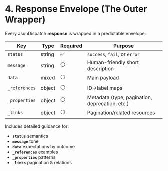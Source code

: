 # 4. Response Envelope (The Outer Wrapper)

Every JsonDispatch **response** is wrapped in a predictable envelope:

| Key           | Type   | Required | Purpose                                          |
|---------------|--------|----------|--------------------------------------------------|
| `status`      | string | ✅        | `success`, `fail`, or `error`                    |
| `message`     | string | ⚪        | Human-friendly short description                 |
| `data`        | mixed  | ⚪        | Main payload                                     |
| `_references` | object | ⚪        | ID→label maps                                    |
| `_properties` | object | ⚪        | Metadata (type, pagination, deprecation, etc.)   |
| `_links`      | object | ⚪        | Pagination/related resources                     |

Includes detailed guidance for:
- **`status`** semantics
- **`message`** tone
- **`data`** expectations by outcome
- **`_references`** examples
- **`_properties`** patterns
- **`_links`** pagination & relations
